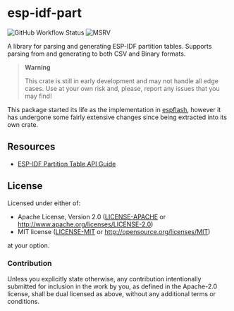 # esp-idf-part

![GitHub Workflow Status](https://img.shields.io/github/workflow/status/jessebraham/esp-idf-part/CI?label=CI&logo=github&style=flat-square)
![MSRV](https://img.shields.io/badge/MSRV-1.60-blue?style=flat-square)

A library for parsing and generating ESP-IDF partition tables. Supports parsing from and generating to both CSV and Binary formats.

> **Warning**
>
> This crate is still in early development and may not handle all edge cases. Use at your own risk and, please, report any issues that you may find!

This package started its life as the implementation in [espflash](https://github.com/esp-rs/espflash/), however it has undergone some fairly extensive changes since being extracted into its own crate.

## Resources

- [ESP-IDF Partition Table API Guide](https://docs.espressif.com/projects/esp-idf/en/latest/esp32/api-guides/partition-tables.html)

## License

Licensed under either of:

- Apache License, Version 2.0 ([LICENSE-APACHE](LICENSE-APACHE) or http://www.apache.org/licenses/LICENSE-2.0)
- MIT license ([LICENSE-MIT](LICENSE-MIT) or http://opensource.org/licenses/MIT)

at your option.

### Contribution

Unless you explicitly state otherwise, any contribution intentionally submitted for inclusion in
the work by you, as defined in the Apache-2.0 license, shall be dual licensed as above, without
any additional terms or conditions.
